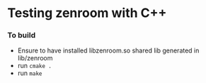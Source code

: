 # Testing zenroom with C++ 


### To build
* Ensure to have installed libzenroom.so shared lib generated in lib/zenroom
* run ```cmake .```
* run ```make```

